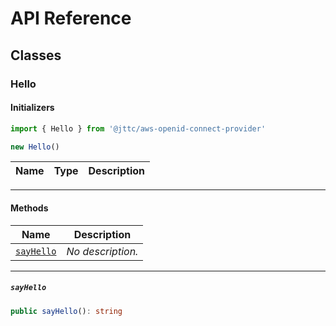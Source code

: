 # API Reference <a name="API Reference" id="api-reference"></a>



## Classes <a name="Classes" id="Classes"></a>

### Hello <a name="Hello" id="@jttc/aws-openid-connect-provider.Hello"></a>

#### Initializers <a name="Initializers" id="@jttc/aws-openid-connect-provider.Hello.Initializer"></a>

```typescript
import { Hello } from '@jttc/aws-openid-connect-provider'

new Hello()
```

| **Name** | **Type** | **Description** |
| --- | --- | --- |

---

#### Methods <a name="Methods" id="Methods"></a>

| **Name** | **Description** |
| --- | --- |
| <code><a href="#@jttc/aws-openid-connect-provider.Hello.sayHello">sayHello</a></code> | *No description.* |

---

##### `sayHello` <a name="sayHello" id="@jttc/aws-openid-connect-provider.Hello.sayHello"></a>

```typescript
public sayHello(): string
```





